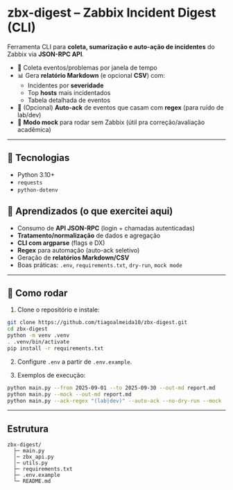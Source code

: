 # zbx-digest – Zabbix Incident Digest (CLI)

Ferramenta CLI para **coleta, sumarização e auto-ação de incidentes** do Zabbix via **JSON-RPC API**.

- 🔎 Coleta eventos/problemas por janela de tempo
- 📊 Gera **relatório Markdown** (e opcional **CSV**) com:
  - Incidentes por **severidade**
  - Top **hosts** mais incidentados
  - Tabela detalhada de eventos
- 🤖 (Opcional) **Auto-ack** de eventos que casam com **regex** (para ruído de lab/dev)
- 🧪 **Modo mock** para rodar sem Zabbix (útil pra correção/avaliação acadêmica)

---

## 🧰 Tecnologias
- Python 3.10+
- `requests`
- `python-dotenv`


## 🎯 Aprendizados (o que exercitei aqui)
- Consumo de **API JSON-RPC** (login + chamadas autenticadas)
- **Tratamento/normalização** de dados e agregação
- **CLI com argparse** (flags e DX)
- **Regex** para automação (auto-ack seletivo)
- Geração de **relatórios Markdown/CSV**
- Boas práticas: `.env`, `requirements.txt`, `dry-run`, `mock mode`

---

## 🚀 Como rodar

1. Clone o repositório e instale:
```bash
git clone https://github.com/tiagoalmeida10/zbx-digest.git
cd zbx-digest
python -m venv .venv
. .venv/bin/activate
pip install -r requirements.txt
```

2. Configure `.env` a partir de `.env.example`.

3. Exemplos de execução:

```bash
python main.py --from 2025-09-01 --to 2025-09-30 --out-md report.md
python main.py --mock --out-md report.md
python main.py --ack-regex "(lab|dev)" --auto-ack --no-dry-run --mock
```

---

## Estrutura
```
zbx-digest/
  ├─ main.py
  │─ zbx_api.py
  │─ utils.py
  ├─ requirements.txt
  ├─ .env.example
  └─ README.md
```
